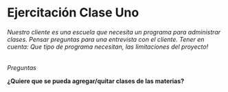 # Ejercitación Clase Uno

###### Nuestro cliente es una escuela que necesita un programa para administrar clases. Pensar preguntas para una entrevista con el cliente. Tener en cuenta: Que tipo de programa necesitan, las limitaciones del proyecto!

*Preguntas*

**¿Quiere que se pueda agregar/quitar clases de las materias?**
